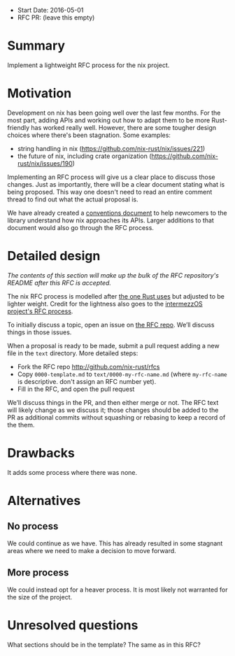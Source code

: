 - Start Date: 2016-05-01
- RFC PR: (leave this empty)

# Summary
[summary]: #summary

Implement a lightweight RFC process for the nix project.

# Motivation
[motivation]: #motivation

Development on nix has been going well over the last few months. For the most
part, adding APIs and working out how to adapt them to be more Rust-friendly
has worked really well. However, there are some tougher design choices where
there's been stagnation. Some examples:

- string handling in nix (https://github.com/nix-rust/nix/issues/221)
- the future of nix, including crate organization
  (https://github.com/nix-rust/nix/issues/190)

Implementing an RFC process will give us a clear place to discuss those
changes. Just as importantly, there will be a clear document stating what is
being proposed. This way one doesn't need to read an entire comment thread to
find out what the actual proposal is.

We have already created a [conventions document][conventions] to help newcomers
to the library understand how nix approaches its APIs. Larger additions to that
document would also go through the RFC process.

[conventions]: https://github.com/nix-rust/nix/blob/master/CONVENTIONS.md


# Detailed design
[design]: #detailed-design

*The contents of this section will make up the bulk of the RFC repository's
README after this RFC is accepted.*

The nix RFC process is modelled after [the one Rust uses][rust-rfc-process] but
adjusted to be lighter weight. Credit for the lightness also goes to the
[intermezzOS project's RFC process][intermezzos-rfcs].

[rust-rfc-process]: https://github.com/rust-lang/rfcs#what-the-process-is
[intermezzos-rfcs]: https://github.com/intermezzOS/rfcs

To initially discuss a topic, open an issue on [the RFC repo][nix-rfcs]. We’ll
discuss things in those issues.

[nix-rfcs]: https://github.com/nix-rust/rfcs

When a proposal is ready to be made, submit a pull request adding a new file in
the `text` directory. More detailed steps:
  - Fork the RFC repo http://github.com/nix-rust/rfcs
  - Copy `0000-template.md` to `text/0000-my-rfc-name.md` (where `my-rfc-name`
    is descriptive. don't assign an RFC number yet).
  - Fill in the RFC, and open the pull request

We’ll discuss things in the PR, and then either merge or not. The RFC text will
likely change as we discuss it; those changes should be added to the PR as
additional commits without squashing or rebasing to keep a record of the them.


# Drawbacks
[drawbacks]: #drawbacks

It adds some process where there was none.

# Alternatives
[alternatives]: #alternatives

## No process

We could continue as we have. This has already resulted in some stagnant areas
where we need to make a decision to move forward. 

## More process

We could instead opt for a heaver process. It is most likely not warranted for
the size of the project.

# Unresolved questions
[unresolved]: #unresolved-questions

What sections should be in the template? The same as in this RFC?
